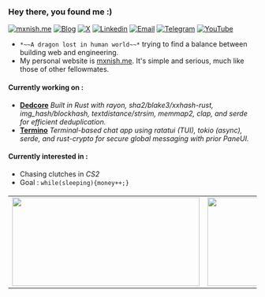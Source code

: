 ### Hey there, you found me :)
[![mxnish.me](https://img.shields.io/badge/mxnish.me-6f42c1?style=flat-square&logo=portfolio&logoColor=white)](https://www.mxnish.me)
[![Blog](https://img.shields.io/badge/Blog-F0773A?style=flat-square&logo=firefox-browser&logoColor=white)](https://www.blog.mxnish.me)
[![X](https://img.shields.io/badge/X-000?logo=x&logoColor=white)](https://x.com/manishyoudumb)
[![Linkedin](https://img.shields.io/badge/LinkedIn-0B65C2?style=flat-square&logo=linkedin&logoColor=white)](https://www.linkedin.com/in/mxnish)
[![Email](https://img.shields.io/badge/Email-EA4335?style=flat-square&logo=gmail&logoColor=white)](mailto:mxnish@outlook.in)
[![Telegram](https://img.shields.io/badge/Telegram-0088CC?style=flat-square&logo=telegram&logoColor=white)](https://t.me/keiryoudumb)
[![YouTube](https://img.shields.io/badge/YouTube-FF0000?style=flat-square&logo=youtube&logoColor=white)](https://youtube.com/manishyoudumb)
- `*~~A dragon lost in human world~~*` trying to find a balance between building web and engineering. 
- My personal website is [mxnish.me](https://mxnish.me). It's simple and serious, much like those of other fellowmates.
#### Currently working on :
- [**Dedcore**](https://github.com/manishyoudumb/dedcore)
  *Built in Rust with rayon, sha2/blake3/xxhash-rust, img_hash/blockhash, textdistance/strsim, memmap2, clap, and serde for efficient deduplication.*
- [**Termino**](https://github.com/manishyoudumb/termino)
  *Terminal-based chat app using ratatui (TUI), tokio (async), serde, and rust-crypto for secure global messaging with prior PaneUI.*
#### Currently interested in :
- Chasing clutches in *CS2*
- Goal : `while(sleeping){money++;}`
####
<div align="center">
  <table>
    <tr>
      <td align="center">
        <img src="https://awesome-github-stats.azurewebsites.net/user-stats/keirsalterego?cardType=level&theme=vue-dark&preferLogin=true" height="180" width="380" />
      </td>
      <td align="center">
        <img src="https://github-readme-stats.vercel.app/api/top-langs/?username=keirsalterego&theme=vue-dark&show_icons=true&hide_border=true&layout=compact" height="180" width="380" />
      </td>
    </tr>
  </table>
</div>
